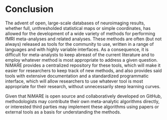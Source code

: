 # Conclusion

The advent of open, large-scale databases of neuroimaging results, whether full, unthresholded statistical maps or simple coordinates, has allowed for the development of a wide variety of methods for performing fMRI meta-analyses and related analyses.
These methods are often (but not always) released as tools for the community to use, written in a range of languages and with highly variable interfaces.
As a consequence, it is difficult for meta-analysts to keep abreast of the current literature and to employ whatever method is most appropriate to address a given question.
NiMARE provides a centralized repository for these tools, which will make it easier for researchers to keep track of new methods, and also provides said tools with extensive documentation and a standardized programmatic interface, which will allow researchers to use whatever tool is most appropriate for their research, without unnecessarily steep learning curves.

Given that NiMARE is open source and collaboratively developed on GitHub, methodologists may contribute their own meta-analytic algorithms directly, or interested third parties may implement these algorithms using papers or external tools as a basis for understanding the methods.
